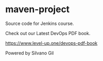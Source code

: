 # maven-project
Source code for Jenkins course.

Check out our Latest DevOps PDF book.

https://www.level-up.one/devops-pdf-book

Powered by Silvano Gil
